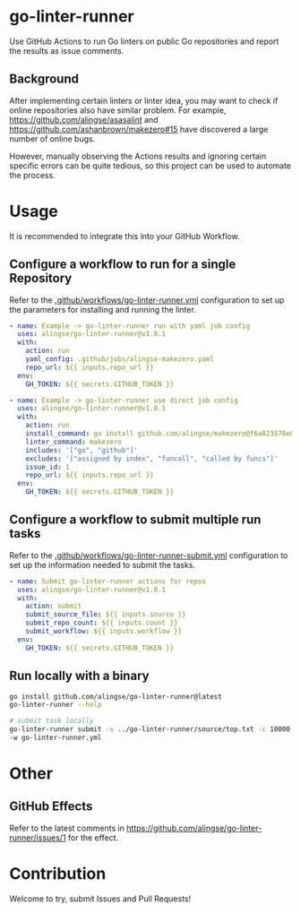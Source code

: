 # go-linter-runner

Use GitHub Actions to run Go linters on public Go repositories and report the results as issue comments.

## Background
After implementing certain linters or linter idea, you may want to check if online repositories also have similar problem. For example, https://github.com/alingse/asasalint and https://github.com/ashanbrown/makezero#15 have discovered a large number of online bugs.

However, manually observing the Actions results and ignoring certain specific errors can be quite tedious, so this project can be used to automate the process.

# Usage

It is recommended to integrate this into your GitHub Workflow.

## Configure a workflow to run for a single Repository

Refer to the [.github/workflows/go-linter-runner.yml](https://github.com/alingse/go-linter-runner/blob/main/.github/workflows/go-linter-runner.yml) configuration to set up the parameters for installing and running the linter.

```yaml
- name: Example -> go-linter-runner run with yaml job config
  uses: alingse/go-linter-runner@v1.0.1
  with:
    action: run
    yaml_config: .github/jobs/alingse-makezero.yaml
    repo_url: ${{ inputs.repo_url }}
  env:
    GH_TOKEN: ${{ secrets.GITHUB_TOKEN }}

- name: Example -> go-linter-runner use direct job config
  uses: alingse/go-linter-runner@v1.0.1
  with:
    action: run
    install_command: go install github.com/alingse/makezero@f6a823578e89de5cdfdfef50d4a5d9a09ade16dd
    linter_command: makezero
    includes: '["go", "github"]'
    excludes: '["assigned by index", "funcall", "called by funcs"]'
    issue_id: 1
    repo_url: ${{ inputs.repo_url }}
  env:
    GH_TOKEN: ${{ secrets.GITHUB_TOKEN }}
```

## Configure a workflow to submit multiple run tasks

Refer to the [.github/workflows/go-linter-runner-submit.yml](https://github.com/alingse/go-linter-runner/blob/main/.github/workflows/go-linter-runner-submit.yml) configuration to set up the information needed to submit the tasks.

```yaml
- name: Submit go-linter-runner actions for repos
  uses: alingse/go-linter-runner@v1.0.1
  with:
    action: submit
    submit_source_file: ${{ inputs.source }}
    submit_repo_count: ${{ inputs.count }}
    submit_workflow: ${{ inputs.workflow }}
  env:
    GH_TOKEN: ${{ secrets.GITHUB_TOKEN }}
```

## Run locally with a binary

```bash
go install github.com/alingse/go-linter-runner@latest
go-linter-runner --help

# submit task locally
go-linter-runner submit -s ../go-linter-runner/source/top.txt -c 10000
-w go-linter-runner.yml
```

# Other

## GitHub Effects

Refer to the latest comments in https://github.com/alingse/go-linter-runner/issues/1 for the effect.

# Contribution

Welcome to try, submit Issues and Pull Requests!